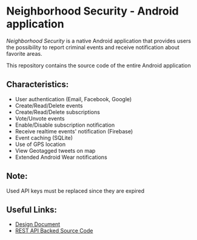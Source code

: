 # Neighborhood Security - Android application

*Neighborhood Security* is a native Android application that provides users the possibility
to report criminal events and receive notification about favorite areas.

This repository contains the source code of the entire Android application

## Characteristics:
- User authentication (Email, Facebook, Google)
- Create/Read/Delete events
- Create/Read/Delete subscriptions
- Vote/Unvote events
- Enable/Disable subscription notification
- Receive realtime events' notification (Firebase)
- Event caching (SQLite)
- Use of GPS location
- View Geotagged tweets on map
- Extended Android Wear notifications

## Note:
Used API keys must be replaced since they are expired

## Useful Links:
- [Design Document](https://github.com/ripa1993/Neighborhood-Security-DD)
- [REST API Backed Source Code](https://github.com/ripa1993/NeighborhoodSecurityBackend)
